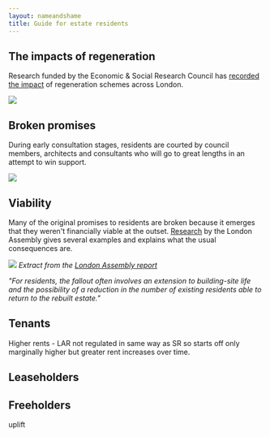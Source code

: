 ```yaml
---
layout: nameandshame
title: Guide for estate residents
---
```

## The impacts of regeneration
Research funded by the Economic & Social Research Council has [recorded the impact](/images/finalevent.pdf) of regeneration schemes across London.

![](/images/finalevent.png)

## Broken promises
During early consultation stages, residents are courted by council members, architects and consultants who will go to great lengths in an attempt to win support.  

![](/images/bowman.png)

## Viability
Many of the original promises to residents are broken because it emerges that they weren't financially viable at the outset. [Research](https://www.london.gov.uk/sites/default/files/gla_migrate_files_destination/KnockItDownOrDoItUp_0.pdf) by the London Assembly gives several examples and explains what the usual consequences are.

![](/images/marketvolatility.png)
*Extract from the [London Assembly report](https://www.london.gov.uk/sites/default/files/gla_migrate_files_destination/KnockItDownOrDoItUp_0.pdf)*

_"For residents, the fallout often involves an extension to building-site life and the possibility of a reduction in the number of existing residents able to return to the rebuilt estate."_

## Tenants
Higher rents - LAR not regulated in same way as SR so starts off only marginally higher but greater rent increases over time. 

## Leaseholders

## Freeholders
uplift

